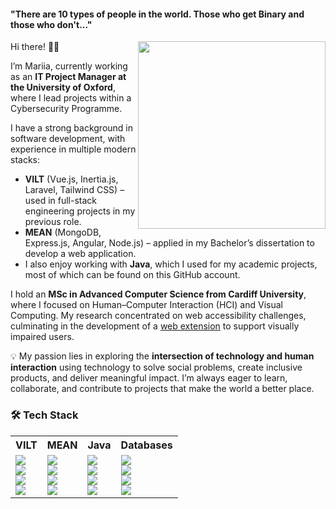 #### "There are 10 types of people in the world. Those who get Binary and those who don't..."
<img src = 'https://user-images.githubusercontent.com/93858009/188730308-fe255415-93b5-4764-9edc-c3a756185832.gif' width='300' align="right"/>

Hi there! 👋🏻  

I’m Mariia, currently working as an **IT Project Manager at the University of Oxford**, where I lead projects within a Cybersecurity Programme.  

I have a strong background in software development, with experience in multiple modern stacks:  
- **VILT** (Vue.js, Inertia.js, Laravel, Tailwind CSS) – used in full-stack engineering projects in my previous role. 
- **MEAN** (MongoDB, Express.js, Angular, Node.js) – applied in my Bachelor’s dissertation to develop a web application.
- I also enjoy working with **Java**, which I used for my academic projects, most of which can be found on this GitHub account.

I hold an **MSc in Advanced Computer Science from Cardiff University**, where I focused on Human–Computer Interaction (HCI) and Visual Computing. My research concentrated on web accessibility challenges, culminating in the development of a [web extension](https://chromewebstore.google.com/detail/bbnoboponnjnfmembhollefndfkbinkm?utm_source=item-share-cb) to support visually impaired users. 

💡 My passion lies in exploring the **intersection of technology and human interaction** using technology to solve social problems, create inclusive products, and deliver meaningful impact. I’m always eager to learn, collaborate, and contribute to projects that make the world a better place.

### 🛠 Tech Stack

<table>
  <tr>
    <th>VILT</th>
    <th>MEAN</th>
    <th>Java</th>
    <th>Databases</th>
  </tr>
  <tr>
    <td>
      <img src="https://img.shields.io/badge/Vue.js-35495E?style=for-the-badge&logo=vue.js&logoColor=4FC08D" /><br>
      <img src="https://img.shields.io/badge/Inertia.js-593D88?style=for-the-badge&logo=laravel&logoColor=white" /><br>
      <img src="https://img.shields.io/badge/Laravel-FF2D20?style=for-the-badge&logo=laravel&logoColor=white" /><br>
      <img src="https://img.shields.io/badge/Tailwind_CSS-38B2AC?style=for-the-badge&logo=tailwind-css&logoColor=white" />
    </td>
    <td>
      <img src="https://img.shields.io/badge/MongoDB-4EA94B?style=for-the-badge&logo=mongodb&logoColor=white" /><br>
      <img src="https://img.shields.io/badge/Express.js-000000?style=for-the-badge&logo=express&logoColor=white" /><br>
      <img src="https://img.shields.io/badge/Angular-DD0031?style=for-the-badge&logo=angular&logoColor=white" /><br>
      <img src="https://img.shields.io/badge/Node.js-339933?style=for-the-badge&logo=node.js&logoColor=white" />
    </td>
    <td>
      <img src="https://img.shields.io/badge/Java-ED8B00?style=for-the-badge&logo=java&logoColor=white" /><br>
      <img src="https://img.shields.io/badge/Spring-6DB33F?style=for-the-badge&logo=spring&logoColor=white" /><br>
      <img src="https://img.shields.io/badge/JavaFX-2C2255?style=for-the-badge&logo=openjdk&logoColor=white" /><br>
      <img src="https://img.shields.io/badge/Maven-C71A36?style=for-the-badge&logo=apache-maven&logoColor=white" />
    </td>
    <td>
      <img src="https://img.shields.io/badge/MySQL-4479A1?style=for-the-badge&logo=mysql&logoColor=white" /><br>
      <img src="https://img.shields.io/badge/PostgreSQL-4169E1?style=for-the-badge&logo=postgresql&logoColor=white" /><br>
      <img src="https://img.shields.io/badge/SQLite-003B57?style=for-the-badge&logo=sqlite&logoColor=white" /><br>
      <img src="https://img.shields.io/badge/MongoDB-4EA94B?style=for-the-badge&logo=mongodb&logoColor=white" />
    </td>
  </tr>
